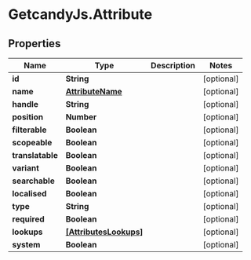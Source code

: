 # GetcandyJs.Attribute

## Properties

Name | Type | Description | Notes
------------ | ------------- | ------------- | -------------
**id** | **String** |  | [optional] 
**name** | [**AttributeName**](AttributeName.md) |  | [optional] 
**handle** | **String** |  | [optional] 
**position** | **Number** |  | [optional] 
**filterable** | **Boolean** |  | [optional] 
**scopeable** | **Boolean** |  | [optional] 
**translatable** | **Boolean** |  | [optional] 
**variant** | **Boolean** |  | [optional] 
**searchable** | **Boolean** |  | [optional] 
**localised** | **Boolean** |  | [optional] 
**type** | **String** |  | [optional] 
**required** | **Boolean** |  | [optional] 
**lookups** | [**[AttributesLookups]**](AttributesLookups.md) |  | [optional] 
**system** | **Boolean** |  | [optional] 


